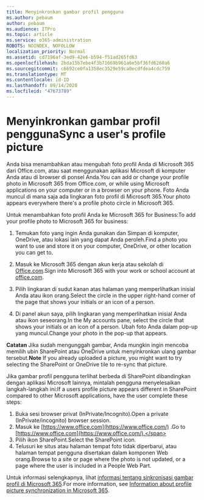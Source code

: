 ```yaml
---
title: Menyinkronkan gambar profil pengguna
ms.author: pebaum
author: pebaum
ms.audience: ITPro
ms.topic: article
ms.service: o365-administration
ROBOTS: NOINDEX, NOFOLLOW
localization_priority: Normal
ms.assetid: cd7196af-3ed9-42e6-b594-f51ad265fd63
ms.openlocfilehash: 2bda15b7ebe4f3b71669b961a6e5bf36fd6260a6
ms.sourcegitcommit: c6692ce0fa1358ec3529e59ca0ecdfdea4cdc759
ms.translationtype: MT
ms.contentlocale: id-ID
ms.lasthandoff: 09/14/2020
ms.locfileid: "47673789"
---
```

# <a name="sync-a-users-profile-picture"></a><span data-ttu-id="28d23-102">Menyinkronkan gambar profil pengguna</span><span class="sxs-lookup"><span data-stu-id="28d23-102">Sync a user's profile picture</span></span>

<span data-ttu-id="28d23-103">Anda bisa menambahkan atau mengubah foto profil Anda di Microsoft 365 dari Office.com, atau saat menggunakan aplikasi Microsoft di komputer Anda atau di browser di ponsel Anda.</span><span class="sxs-lookup"><span data-stu-id="28d23-103">You can add or change your profile photo in Microsoft 365 from Office.com, or while using Microsoft applications on your computer or in a browser on your phone.</span></span> <span data-ttu-id="28d23-104">Foto Anda muncul di mana saja ada lingkaran foto profil di Microsoft 365.</span><span class="sxs-lookup"><span data-stu-id="28d23-104">Your photo appears everywhere there's a profile photo circle in Microsoft 365.</span></span>

<span data-ttu-id="28d23-105">Untuk menambahkan foto profil Anda ke Microsoft 365 for Business:</span><span class="sxs-lookup"><span data-stu-id="28d23-105">To add your profile photo to Microsoft 365 for business:</span></span>

1. <span data-ttu-id="28d23-106">Temukan foto yang ingin Anda gunakan dan Simpan di komputer, OneDrive, atau lokasi lain yang dapat Anda peroleh.</span><span class="sxs-lookup"><span data-stu-id="28d23-106">Find a photo you want to use and store it on your computer, OneDrive, or other location you can get to.</span></span>

2. <span data-ttu-id="28d23-107">Masuk ke Microsoft 365 dengan akun kerja atau sekolah di [Office.com](https://www.office.com).</span><span class="sxs-lookup"><span data-stu-id="28d23-107">Sign into Microsoft 365 with your work or school account at [office.com](https://www.office.com).</span></span>

3. <span data-ttu-id="28d23-108">Pilih lingkaran di sudut kanan atas halaman yang memperlihatkan inisial Anda atau ikon orang.</span><span class="sxs-lookup"><span data-stu-id="28d23-108">Select the circle in the upper right-hand corner of the page that shows your initials or an icon of a person.</span></span>

4. <span data-ttu-id="28d23-109">Di panel akun saya, pilih lingkaran yang memperlihatkan inisial Anda atau ikon seseorang.</span><span class="sxs-lookup"><span data-stu-id="28d23-109">In the My accounts pane, select the circle that shows your initials or an icon of a person.</span></span> <span data-ttu-id="28d23-110">Ubah foto Anda dalam pop-up yang muncul.</span><span class="sxs-lookup"><span data-stu-id="28d23-110">Change your photo in the pop-up that appears.</span></span>

<span data-ttu-id="28d23-111">**Catatan** Jika sudah mengunggah gambar, Anda mungkin ingin mencoba memilih ubin SharePoint atau OneDrive untuk menyinkronkan ulang gambar tersebut.</span><span class="sxs-lookup"><span data-stu-id="28d23-111">**Note** If you already uploaded a picture, you might want to try selecting the SharePoint or OneDrive tile to re-sync that picture.</span></span>

<span data-ttu-id="28d23-112">Jika gambar profil pengguna terlihat berbeda di SharePoint dibandingkan dengan aplikasi Microsoft lainnya, mintalah pengguna menyelesaikan langkah-langkah ini:</span><span class="sxs-lookup"><span data-stu-id="28d23-112">If a users profile picture appears different in SharePoint compared to other Microsoft applications, have the user complete these steps:</span></span>

1. <span data-ttu-id="28d23-113">Buka sesi browser privat (InPrivate/Incognito).</span><span class="sxs-lookup"><span data-stu-id="28d23-113">Open a private (InPrivate/incognito) browser session.</span></span>
2. <span data-ttu-id="28d23-114">Masuk ke [https://www.office.com](https://www.office.com/) .</span><span class="sxs-lookup"><span data-stu-id="28d23-114">Go to [https://www.office.com](https://www.office.com/).</span></span>
3. <span data-ttu-id="28d23-115">Pilih ikon SharePoint.</span><span class="sxs-lookup"><span data-stu-id="28d23-115">Select the SharePoint icon.</span></span>
4. <span data-ttu-id="28d23-116">Telusuri ke situs atau halaman tempat foto tidak diperbarui, atau halaman tempat pengguna disertakan dalam komponen Web orang.</span><span class="sxs-lookup"><span data-stu-id="28d23-116">Browse to a site or page where the photo is not updated, or a page where the user is included in a People Web Part.</span></span>

<span data-ttu-id="28d23-117">Untuk informasi selengkapnya, lihat [informasi tentang sinkronisasi gambar profil di Microsoft 365](https://support.office.com/article/information-about-profile-picture-synchronization-in-office-365-20594d76-d054-4af4-a660-401133e3d48a).</span><span class="sxs-lookup"><span data-stu-id="28d23-117">For more information, see [Information about profile picture synchronization in Microsoft 365](https://support.office.com/article/information-about-profile-picture-synchronization-in-office-365-20594d76-d054-4af4-a660-401133e3d48a).</span></span>

